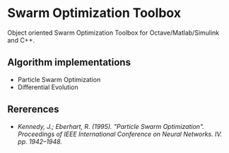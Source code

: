 # Swarm Optimization Toolbox

Object oriented Swarm Optimization Toolbox for Octave/Matlab/Simulink and C++.

## Algorithm implementations
- Particle Swarm Optimization
- Differential Evolution

## Rererences
- *Kennedy, J.; Eberhart, R. (1995). "Particle Swarm Optimization". Proceedings of IEEE International Conference on Neural Networks. IV. pp. 1942–1948.*
